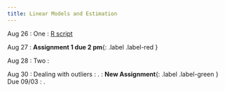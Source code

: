 ```yaml
---
title: Linear Models and Estimation
---
```


Aug 26
: One 
  : [R script]()

Aug 27
: **Assignment 1 due 2 pm**{: .label .label-red }

Aug 28
: Two
  : [](#)

Aug 30
: Dealing with outliers
  : [](#).
: **New Assignment**{: .label .label-green } Due 09/03
  : [](#).


  
